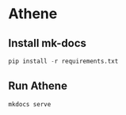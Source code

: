 # Athene

## Install mk-docs

```python
pip install -r requirements.txt
```

## Run Athene

```shell
mkdocs serve
```